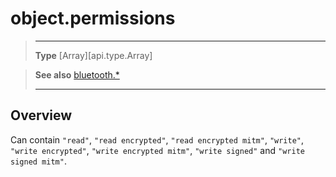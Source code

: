# object.permissions

> --------------------- ------------------------------------------------------------------------------------------
> __Type__              [Array][api.type.Array]


> __See also__          [bluetooth.*](/plugin/bluetooth.md)
> --------------------- ------------------------------------------------------------------------------------------

## Overview

Can contain `"read"`, `"read encrypted"`, `"read encrypted mitm"`, `"write"`, `"write encrypted"`, `"write encrypted mitm"`, `"write signed"` and `"write signed mitm"`.